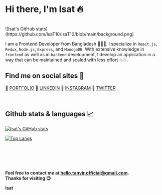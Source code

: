 <h1>Hi there, I'm Isat 🔥</h1>

<br />
![Isat's GitHub stats](https://github.com/IsaT10/IsaT10/blob/main/background.png)

I am a Frontend Developer from Bangladesh 🎉🎉🎉. I specialize in `React.js`, `Redux`, `Node.js`, `Express`, and `MonogoDB`. With extensive knowledge in `frontend` as well as in `backend` development, I develop an application in a way that can be maintained and scaled with less effort 💥💥.

<h2>Find me on social sites 📌</h2>

📙 [PORTFOLIO](https://portfolio-rahman.netlify.app)
📙 [LINKEDIN](https://linkedin.com/in/saifurrahmantanvir)
📙 [INSTAGRAM](https://instagram.com/tanvirrahman.dev)
📙 [TWITTER](https://twitter.com/tanvirrahmandev)

<br />

<h2>Github stats & languages 📈</h2>

[![Isat's GitHub stats](https://github-readme-stats.vercel.app/api?username=IsaT10&hide=contribs,prs&theme=apprentice)](https://github.com/IsaT10)

[![Top Langs](https://github-readme-stats.vercel.app/api/top-langs/?username=IsaT10&layout=compact&theme=apprentice)](https://github.com/IsaT10)

<br />




<br /><br />

**Feel free to contact me at hello.tanvir.official@gmail.com.\
Thanks for visiting 😉**

**Isat**
